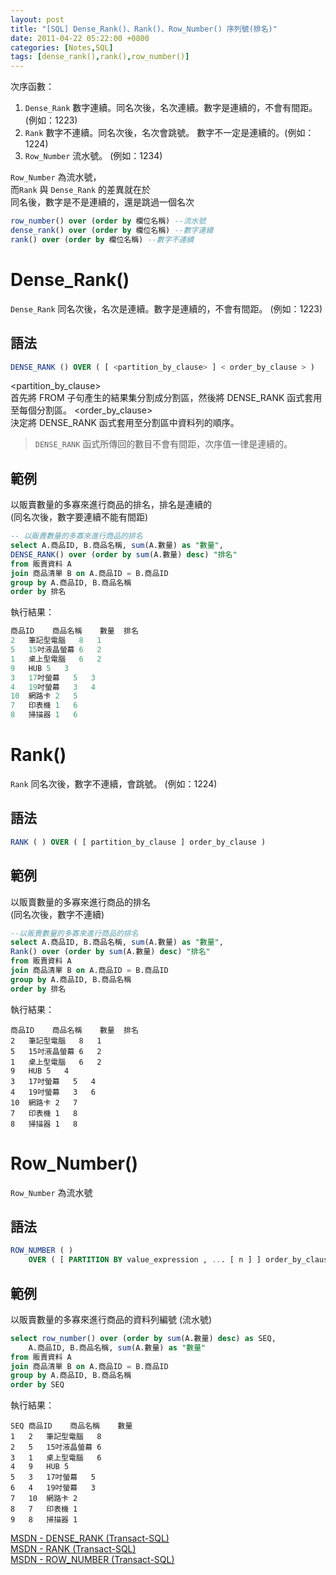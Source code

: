 ```yaml
---
layout: post
title: "[SQL] Dense_Rank()、Rank()、Row_Number() 序列號(排名)"
date: 2011-04-22 05:22:00 +0800
categories: [Notes,SQL]
tags: [dense_rank(),rank(),row_number()]
---
```


次序函數：

1. `Dense_Rank` 數字連續。同名次後，名次連續。數字是連續的，不會有間距。 (例如：1223)
2. `Rank` 數字不連續。同名次後，名次會跳號。 數字不一定是連續的。(例如：1224)
3. `Row_Number` 流水號。 (例如：1234)

`Row_Number` 為流水號，     
而`Rank` 與 `Dense_Rank` 的差異就在於       
同名後，數字是不是連續的，還是跳過一個名次

```sql
row_number() over (order by 欄位名稱) --流水號
dense_rank() over (order by 欄位名稱) --數字連續
rank() over (order by 欄位名稱) --數字不連續
```

# Dense_Rank()
`Dense_Rank` 同名次後，名次是連續。數字是連續的，不會有間距。 (例如：1223)

## 語法

```sql
DENSE_RANK () OVER ( [ <partition_by_clause> ] < order_by_clause > )
```

<partition_by_clause>       
首先將 FROM 子句產生的結果集分割成分割區，然後將 DENSE_RANK 函式套用至每個分割區。 
<order_by_clause>       
決定將 DENSE_RANK 函式套用至分割區中資料列的順序。

> `DENSE_RANK` 函式所傳回的數目不會有間距，次序值一律是連續的。

## 範例

以販賣數量的多寡來進行商品的排名，排名是連續的        
(同名次後，數字要連續不能有間距)

```sql
-- 以販賣數量的多寡來進行商品的排名
select A.商品ID, B.商品名稱, sum(A.數量) as "數量",
DENSE_RANK() over (order by sum(A.數量) desc) "排名"
from 販賣資料 A
join 商品清單 B on A.商品ID = B.商品ID
group by A.商品ID, B.商品名稱
order by 排名
```

執行結果：

```sql
商品ID	商品名稱	數量	排名
2	筆記型電腦	8	1
5	15吋液晶螢幕	6	2
1	桌上型電腦	6	2
9	HUB	5	3
3	17吋螢幕	5	3
4	19吋螢幕	3	4
10	網路卡	2	5
7	印表機	1	6
8	掃描器	1	6
```


# Rank()
`Rank` 同名次後，數字不連續，會跳號。 (例如：1224)

## 語法
```sql
RANK ( ) OVER ( [ partition_by_clause ] order_by_clause )
```

## 範例
以販賣數量的多寡來進行商品的排名        
(同名次後，數字不連續)

```sql
--以販賣數量的多寡來進行商品的排名
select A.商品ID, B.商品名稱, sum(A.數量) as "數量",
Rank() over (order by sum(A.數量) desc) "排名"
from 販賣資料 A
join 商品清單 B on A.商品ID = B.商品ID
group by A.商品ID, B.商品名稱
order by 排名
```

執行結果：

```
商品ID	商品名稱	數量	排名
2	筆記型電腦	8	1
5	15吋液晶螢幕	6	2
1	桌上型電腦	6	2
9	HUB	5	4
3	17吋螢幕	5	4
4	19吋螢幕	3	6
10	網路卡	2	7
7	印表機	1	8
8	掃描器	1	8
```

# Row_Number()
`Row_Number` 為流水號

## 語法
```sql
ROW_NUMBER ( )   
    OVER ( [ PARTITION BY value_expression , ... [ n ] ] order_by_clause )
```

## 範例
以販賣數量的多寡來進行商品的資料列編號 (流水號)

```sql
select row_number() over (order by sum(A.數量) desc) as SEQ,
    A.商品ID, B.商品名稱, sum(A.數量) as "數量"
from 販賣資料 A
join 商品清單 B on A.商品ID = B.商品ID
group by A.商品ID, B.商品名稱
order by SEQ
```

執行結果：

```
SEQ	商品ID	商品名稱	數量
1	2	筆記型電腦	8
2	5	15吋液晶螢幕	6
3	1	桌上型電腦	6
4	9	HUB	5
5	3	17吋螢幕	5
6	4	19吋螢幕	3
7	10	網路卡	2
8	7	印表機	1
9	8	掃描器	1
```

[MSDN - DENSE_RANK (Transact-SQL)](https://learn.microsoft.com/zh-tw/sql/t-sql/functions/dense-rank-transact-sql?view=sql-server-ver16)     
[MSDN - RANK (Transact-SQL)](https://learn.microsoft.com/zh-tw/sql/t-sql/functions/rank-transact-sql?view=sql-server-ver16)     
[MSDN - ROW_NUMBER (Transact-SQL)](https://learn.microsoft.com/zh-tw/sql/t-sql/functions/row-number-transact-sql?view=sql-server-ver16)
